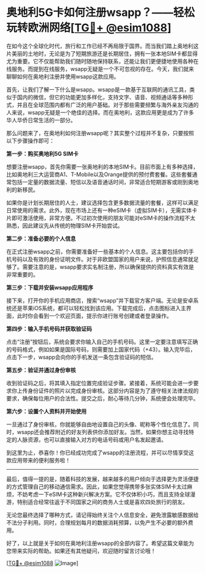 # 奥地利5G卡如何注册wsapp？——轻松玩转欧洲网络[[TG💪+ @esim1088](https://t.me/s/esim1088)]

在如今这个全球化时代，旅行和工作已经不再局限于国界。而当我们踏上奥地利这片美丽的土地时，无论是为了短期旅游还是长期居住，拥有一张本地SIM卡都显得尤为重要。它不仅能帮助我们随时随地保持联系，还能让我们更便捷地使用各种在线服务。而提到在线服务，wsapp无疑是一个不可忽视的存在。今天，我们就来聊聊如何在奥地利注册并使用wsapp这款应用。

首先，让我们了解一下什么是wsapp。wsapp是一款基于互联网的通讯工具，类似于国内的微信，但它的功能更加多样化，支持文字、语音、视频通话等多种形式，并且在全球范围内都有广泛的用户基础。对于那些需要频繁与海外亲友沟通的人来说，wsapp无疑是一个绝佳的选择。而在奥地利，这款应用更是成为了许多华人华侨日常生活的一部分。

那么问题来了，在奥地利如何注册wsapp呢？其实整个过程并不复杂，只要按照以下步骤操作即可：

**第一步：购买奥地利5G SIM卡**

想要注册wsapp，首先你需要一张奥地利的本地SIM卡。目前市面上有多种选择，比如奥地利三大运营商A1、T-Mobile以及Orange提供的预付费套餐。这些套餐通常包括一定量的数据流量、短信以及语音通话时间，非常适合短期游客或刚到奥地利的新移民。

如果你是计划长期居住的人士，建议选择包含更多数据流量的套餐，这样可以满足日常使用的需求。此外，现在市场上还有一种eSIM卡（虚拟SIM卡），无需实体卡片即可激活使用，非常方便。不过初次使用的朋友可能对eSIM卡的操作流程不太熟悉，因此建议先从传统的物理SIM卡开始尝试。

**第二步：准备必要的个人信息**

在正式注册wsapp之前，你需要准备好一些基本的个人信息。这主要包括你的手机号码以及有效的身份证明文件。对于非欧盟国家的用户来说，护照信息通常就足够了。需要注意的是，wsapp要求实名制注册，所以确保提供的资料真实有效是非常重要的。

**第三步：下载并安装wsapp应用程序**

接下来，打开你的手机应用商店，搜索“wsapp”并下载官方客户端。无论是安卓系统还是苹果iOS系统，都可以轻松找到该应用。下载完成后，点击图标进入主界面，此时你会看到一个欢迎页面，提示你进行账号创建或者登录操作。

**第四步：输入手机号码并获取验证码**

点击“注册”按钮后，系统会要求你输入自己的手机号码。这里一定要注意填写正确的号码格式，例如如果是国际号码，则需要加上国家代码（+43）。输入完毕后，点击下一步，wsapp会向你的手机发送一条包含验证码的短信。

**第五步：验证并通过身份审核**

收到验证码之后，将其填入指定位置完成验证步骤。紧接着，系统可能会进一步要求你上传身份证件的照片以完成身份审核。这部分内容是为了遵守相关法律法规的要求，确保每位用户的合法性。提交之后，耐心等待几分钟，系统便会处理完毕。

**第六步：设置个人资料并开始使用**

一旦通过了身份审核，你就能够自由地设置自己的头像、昵称等个性化信息了。同时，wsapp还会推荐附近的好友列表供你添加好友。当然，如果你想主动寻找特定的人脉资源，也可以直接输入对方的电话号码或用户名发起邀请。

到这里为止，恭喜你！你已经成功完成了wsapp的注册流程，并可以尽情享受这款应用带来的便利服务啦！

---

最后，值得一提的是，随着科技的发展，越来越多的用户倾向于选择更为灵活便捷的方式管理自己的移动通信需求。因此，如果您觉得携带多张实体SIM卡太过麻烦，不妨考虑一下eSIM卡这种新兴解决方案。它不仅体积小巧，而且支持全球漫游，特别适合经常往返于不同国家之间的商务人士或是喜欢四处旅行的朋友。

无论您最终选择了哪种方式，请记得始终关注个人信息安全，避免泄露敏感数据给不法分子利用。同时，合理规划每月的数据消耗预算，以免产生不必要的额外费用。

好了，以上就是关于如何在奥地利注册wsapp的全部内容了。希望这篇文章能为您带来实际的帮助。如果还有其他疑问，欢迎随时留言讨论哦！

[[TG💪+ @esim1088](https://t.me/s/esim1088) ![Image](https://i.postimg.cc/4NQfJmqS/Snipaste-2025-05-13-00-14-12.png)]